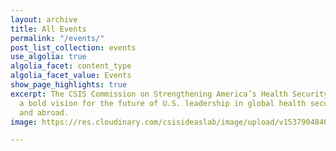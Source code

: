 ```yaml
---
layout: archive
title: All Events
permalink: "/events/"
post_list_collection: events
use_algolia: true
algolia_facet: content_type
algolia_facet_value: Events
show_page_highlights: true
excerpt: The CSIS Commission on Strengthening America’s Health Security aims to chart
  a bold vision for the future of U.S. leadership in global health security, at home
  and abroad.
image: https://res.cloudinary.com/csisideaslab/image/upload/v1537904840/health-commission/Events_Header_Photo.jpg

---
```

